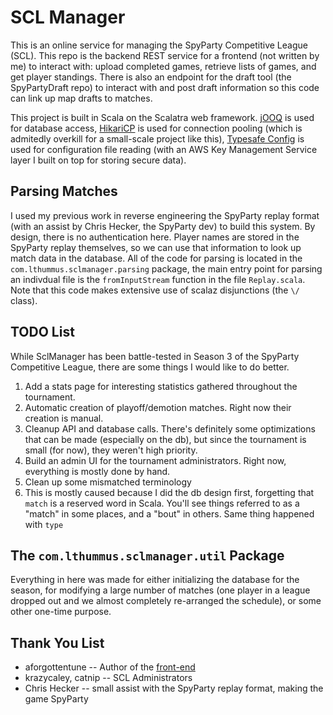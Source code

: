 # SCL Manager #

This is an online service for managing the SpyParty Competitive League (SCL). This repo is the backend REST service for a frontend (not written by me) to interact with: upload completed games, retrieve lists of games, and get player standings. There is also an endpoint for the draft tool (the SpyPartyDraft repo) to interact with and post draft information so this code can link up map drafts to matches.

This project is built in Scala on the Scalatra web framework. [jOOQ](https://www.jooq.org/) is used for database access, [HikariCP](https://github.com/brettwooldridge/HikariCP) is used for connection pooling (which is admitedly overkill for a small-scale project like this), [Typesafe Config](https://github.com/typesafehub/config) is used for configuration file reading (with an AWS Key Management Service layer I built on top for storing secure data).

## Parsing Matches ##

I used my previous work in reverse engineering the SpyParty replay format (with an assist by Chris Hecker, the SpyParty dev) to build this system. By design, there is no authentication here. Player names are stored in the SpyParty replay themselves, so we can use that information to look up match data in the database. All of the code for parsing is located in the `com.lthummus.sclmanager.parsing` package, the main entry point for parsing an indivdual file is the `fromInputStream` function in the file `Replay.scala`.  Note that this code makes extensive use of scalaz disjunctions (the `\/` class).

## TODO List ##

While SclManager has been battle-tested in Season 3 of the SpyParty Competitive League, there are some things I would like to do better.

1. Add a stats page for interesting statistics gathered throughout the tournament.
1. Automatic creation of playoff/demotion matches. Right now their creation is manual.
1. Cleanup API and database calls. There's definitely some optimizations that can be made (especially on the db), but since the tournament is small (for now), they weren't high priority.
1. Build an admin UI for the tournament administrators. Right now, everything is mostly done by hand.
1. Clean up some mismatched terminology
  1. This is mostly caused because I did the db design first, forgetting that `match` is a reserved word in Scala. You'll see things referred to as a "match" in some places, and a "bout" in others.  Same thing happened with `type`

## The `com.lthummus.sclmanager.util` Package ##

Everything in here was made for either initializing the database for the season, for modifying a large number of matches (one player in a league dropped out and we almost completely re-arranged the schedule), or some other one-time purpose.

## Thank You List ##

* aforgottentune -- Author of the [front-end]([https://github.com/tfavazza/SCL-Manager)
* krazycaley, catnip -- SCL Administrators
* Chris Hecker -- small assist with the SpyParty replay format, making the game SpyParty
